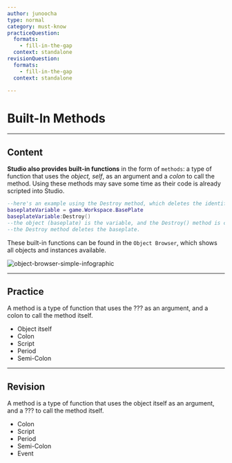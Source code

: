 ```yaml
---
author: junoocha
type: normal
category: must-know
practiceQuestion:
  formats:
    - fill-in-the-gap
  context: standalone
revisionQuestion:
  formats:
    - fill-in-the-gap
  context: standalone

---
```


# Built-In Methods
---

## Content

**Studio also provides built-in functions** in the form of `methods`: a type of function that uses the *object, self*, as an argument and a *colon* to call the method. Using these methods may save some time as their code is already scripted into Studio.

```lua
--here's an example using the Destroy method, which deletes the identified object.
baseplateVariable = game.Workspace.BasePlate
baseplateVariable:Destroy()
--the object (baseplate) is the variable, and the Destroy() method is called using the colon.
--the Destroy method deletes the baseplate.
```
These built-in functions can be found in the `Object Browser`, which shows all objects and instances available.

![object-browser-simple-infographic](https://img.enkipro.com/a6647a6fa5097bd5111f6105e1b9e807.png)

---

## Practice

A method is a type of function that uses the ??? as an argument, and a colon to call the method itself.

- Object itself
- Colon
- Script
- Period
- Semi-Colon


---

## Revision

A method is a type of function that uses the object itself as an argument, and a ??? to call the method itself.

- Colon
- Script
- Period
- Semi-Colon
- Event
